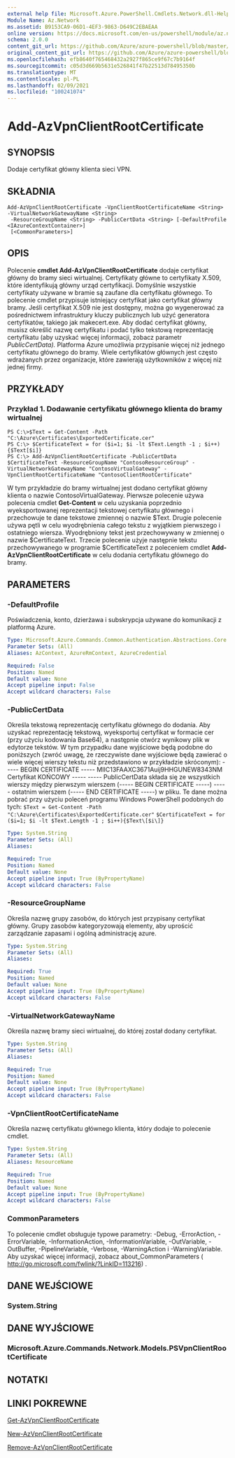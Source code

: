 ```yaml
---
external help file: Microsoft.Azure.PowerShell.Cmdlets.Network.dll-Help.xml
Module Name: Az.Network
ms.assetid: B9153CA9-06D1-4EF3-9863-D649C2EBAEAA
online version: https://docs.microsoft.com/en-us/powershell/module/az.network/add-azvpnclientrootcertificate
schema: 2.0.0
content_git_url: https://github.com/Azure/azure-powershell/blob/master/src/Network/Network/help/Add-AzVpnClientRootCertificate.md
original_content_git_url: https://github.com/Azure/azure-powershell/blob/master/src/Network/Network/help/Add-AzVpnClientRootCertificate.md
ms.openlocfilehash: efb8640f765468432a2927f865ce9f67c7b9164f
ms.sourcegitcommit: c05d3d669b5631e526841f47b22513d78495350b
ms.translationtype: MT
ms.contentlocale: pl-PL
ms.lasthandoff: 02/09/2021
ms.locfileid: "100241074"
---
```

# Add-AzVpnClientRootCertificate

## SYNOPSIS
Dodaje certyfikat główny klienta sieci VPN.

## SKŁADNIA

```
Add-AzVpnClientRootCertificate -VpnClientRootCertificateName <String> -VirtualNetworkGatewayName <String>
 -ResourceGroupName <String> -PublicCertData <String> [-DefaultProfile <IAzureContextContainer>]
 [<CommonParameters>]
```

## OPIS
Polecenie **cmdlet Add-AzVpnClientRootCertificate** dodaje certyfikat główny do bramy sieci wirtualnej.
Certyfikaty główne to certyfikaty X.509, które identyfikują główny urząd certyfikacji.
Domyślnie wszystkie certyfikaty używane w bramie są zaufane dla certyfikatu głównego.
To polecenie cmdlet przypisuje istniejący certyfikat jako certyfikat główny bramy.
Jeśli certyfikat X.509 nie jest dostępny, można go wygenerować za pośrednictwem infrastruktury kluczy publicznych lub użyć generatora certyfikatów, takiego jak makecert.exe.
Aby dodać certyfikat główny, musisz określić nazwę certyfikatu i podać tylko tekstową reprezentację certyfikatu (aby uzyskać więcej informacji, zobacz parametr *PublicCertData).*
Platforma Azure umożliwia przypisanie więcej niż jednego certyfikatu głównego do bramy.
Wiele certyfikatów głównych jest często wdrażanych przez organizacje, które zawierają użytkowników z więcej niż jednej firmy.

## PRZYKŁADY

### Przykład 1. Dodawanie certyfikatu głównego klienta do bramy wirtualnej
```
PS C:\>$Text = Get-Content -Path "C:\Azure\Certificates\ExportedCertificate.cer"
PS C:\> $CertificateText = for ($i=1; $i -lt $Text.Length -1 ; $i++){$Text[$i]}
PS C:\> Add-AzVpnClientRootCertificate -PublicCertData $CertificateText -ResourceGroupName "ContosoResourceGroup" -VirtualNetworkGatewayName "ContosoVirtualGateway" -VpnClientRootCertificateName "ContosoClientRootCertificate"
```

W tym przykładzie do bramy wirtualnej jest dodano certyfikat główny klienta o nazwie ContosoVirtualGateway.
Pierwsze polecenie używa polecenia cmdlet **Get-Content** w celu uzyskania poprzednio wyeksportowanej reprezentacji tekstowej certyfikatu głównego i przechowuje te dane tekstowe zmiennej o nazwie $Text.
Drugie polecenie używa pętli w celu wyodrębnienia całego tekstu z wyjątkiem pierwszego i ostatniego wiersza.
Wyodrębniony tekst jest przechowywany w zmiennej o nazwie $CertificateText.
Trzecie polecenie użyje następnie tekstu przechowywanego w programie $CertificateText z poleceniem cmdlet **Add-AzVpnClientRootCertificate** w celu dodania certyfikatu głównego do bramy.

## PARAMETERS

### -DefaultProfile
Poświadczenia, konto, dzierżawa i subskrypcja używane do komunikacji z platformą Azure.

```yaml
Type: Microsoft.Azure.Commands.Common.Authentication.Abstractions.Core.IAzureContextContainer
Parameter Sets: (All)
Aliases: AzContext, AzureRmContext, AzureCredential

Required: False
Position: Named
Default value: None
Accept pipeline input: False
Accept wildcard characters: False
```

### -PublicCertData
Określa tekstową reprezentację certyfikatu głównego do dodania.
Aby uzyskać reprezentację tekstową, wyeksportuj certyfikat w formacie cer (przy użyciu kodowania Base64), a następnie otwórz wynikowy plik w edytorze tekstów.
W tym przypadku dane wyjściowe będą podobne do poniższych (zwróć uwagę, że rzeczywiste dane wyjściowe będą zawierać o wiele więcej wierszy tekstu niż przedstawiono w przykładzie skróconym): ----- BEGIN CERTIFICATE ----- MIIC13FAAXC3671Auij9HHGUNEW8343NM Certyfikat KOŃCOWY ----- ----- PublicCertData składa się ze wszystkich wierszy między pierwszym wierszem (----- BEGIN CERTIFICATE -----) ----- ostatnim wierszem (----- END CERTIFICATE -----) w pliku.
Te dane można pobrać przy użyciu poleceń programu Windows PowerShell podobnych do tych: `$Text = Get-Content -Path "C:\Azure\Certificates\ExportedCertificate.cer"`
`$CertificateText = for ($i=1; $i -lt $Text.Length -1 ; $i++){$Text\[$i\]}`

```yaml
Type: System.String
Parameter Sets: (All)
Aliases:

Required: True
Position: Named
Default value: None
Accept pipeline input: True (ByPropertyName)
Accept wildcard characters: False
```

### -ResourceGroupName
Określa nazwę grupy zasobów, do których jest przypisany certyfikat główny.
Grupy zasobów kategoryzowają elementy, aby uprościć zarządzanie zapasami i ogólną administrację azure.

```yaml
Type: System.String
Parameter Sets: (All)
Aliases:

Required: True
Position: Named
Default value: None
Accept pipeline input: True (ByPropertyName)
Accept wildcard characters: False
```

### -VirtualNetworkGatewayName
Określa nazwę bramy sieci wirtualnej, do której został dodany certyfikat.

```yaml
Type: System.String
Parameter Sets: (All)
Aliases:

Required: True
Position: Named
Default value: None
Accept pipeline input: True (ByPropertyName)
Accept wildcard characters: False
```

### -VpnClientRootCertificateName
Określa nazwę certyfikatu głównego klienta, który dodaje to polecenie cmdlet.

```yaml
Type: System.String
Parameter Sets: (All)
Aliases: ResourceName

Required: True
Position: Named
Default value: None
Accept pipeline input: True (ByPropertyName)
Accept wildcard characters: False
```

### CommonParameters
To polecenie cmdlet obsługuje typowe parametry: -Debug, -ErrorAction, -ErrorVariable, -InformationAction, -InformationVariable, -OutVariable, -OutBuffer, -PipelineVariable, -Verbose, -WarningAction i -WarningVariable. Aby uzyskać więcej informacji, zobacz about_CommonParameters ( http://go.microsoft.com/fwlink/?LinkID=113216) .

## DANE WEJŚCIOWE

### System.String

## DANE WYJŚCIOWE

### Microsoft.Azure.Commands.Network.Models.PSVpnClientRootCertificate

## NOTATKI

## LINKI POKREWNE

[Get-AzVpnClientRootCertificate](./Get-AzVpnClientRootCertificate.md)

[New-AzVpnClientRootCertificate](./New-AzVpnClientRootCertificate.md)

[Remove-AzVpnClientRootCertificate](./Remove-AzVpnClientRootCertificate.md)


